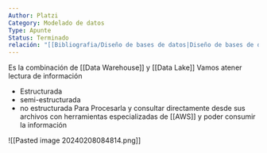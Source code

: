 ```yaml
---
Author: Platzi
Category: Modelado de datos
Type: Apunte
Status: Terminado
relación: "[[Bibliografia/Diseño de bases de datos|Diseño de bases de datos]]"
---
```

Es la combinación de [[Data Warehouse]] y [[Data Lake]] 
Vamos atener lectura de información 
- Estructurada
- semi-estructurada
- no estructurada 
Para Procesarla y consultar directamente desde sus archivos con herramientas especializadas de [[AWS]]  y poder consumir la información

![[Pasted image 20240208084814.png]]